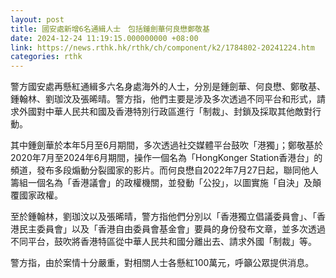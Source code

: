 ```yaml
---
layout: post
title: 國安處新增6名通緝人士　包括鍾劍華何良懋鄭敬基
date: 2024-12-24 11:19:15.000000000 +08:00
link: https://news.rthk.hk/rthk/ch/component/k2/1784802-20241224.htm
categories: rthk
---
```


警方國安處再懸紅通緝多六名身處海外的人士，分別是鍾劍華、何良懋、鄭敬基、鍾翰林、劉珈汶及張晞晴。警方指，他們主要是涉及多次透過不同平台和形式，請求外國對中華人民共和國及香港特別行政區進行「制裁」、封鎖及採取其他敵對行動。

其中鍾劍華於本年5月至6月期間，多次透過社交媒體平台鼓吹「港獨」；鄭敬基於2020年7月至2024年6月期間，操作一個名為「HongKonger Station香港台」的頻道，發布多段煽動分裂國家的影片。而何良懋自2022年7月27日起，聯同他人籌組一個名為「香港議會」的政權機關，並發動「公投」，以圖實施「自決」及顛覆國家政權。

至於鍾翰林，劉珈汶以及張晞晴，警方指他們分別以「香港獨立倡議委員會」、「香港民主委員會」以及「香港自由委員會基金會」要員的身份發布文章，並多次透過不同平台，鼓吹將香港特區從中華人民共和國分離出去、請求外國「制裁」等。

警方指，由於案情十分嚴重，對相關人士各懸紅100萬元，呼籲公眾提供消息。
